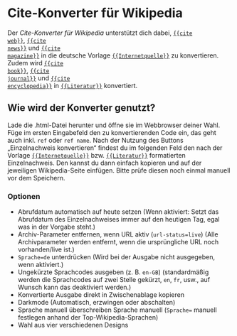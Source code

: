 # Cite-Konverter für Wikipedia
Der <i>Cite-Konverter für Wikipedia</i> unterstützt dich dabei, <a href="https://de.wikipedia.org/wiki/Vorlage:Cite_web" target="_blank"><code>{{cite web}}</code></a>, <a href="https://de.wikipedia.org/wiki/Vorlage:Cite_news" target="_blank"><code>{{cite news}}</code></a> und <a href="https://en.wikipedia.org/wiki/Template:Cite_magazine" target="_blank"><code>{{cite magazine}}</code></a> in die deutsche Vorlage <a href="https://de.wikipedia.org/wiki/Vorlage:Internetquelle" target="_blank"><code>{{Internetquelle}}</code></a> zu konvertieren. Zudem wird <a href="https://de.wikipedia.org/wiki/Vorlage:Cite_book" target="_blank"><code>{{cite book}}</code></a>, <a href="https://de.wikipedia.org/wiki/Vorlage:Cite_journal" target="_blank"><code>{{cite journal}}</code></a> und <a href="https://de.wikipedia.org/wiki/Vorlage:Cite_encyclopedia" target="_blank"><code>{{cite encyclopedia}}</code></a> in <a href="https://de.wikipedia.org/wiki/Vorlage:Literatur" target="_blank"><code>{{Literatur}}</code></a> konvertiert.

## Wie wird der Konverter genutzt?
Lade die .html-Datei herunter und öffne sie im Webbrowser deiner Wahl. Füge im ersten Eingabefeld den zu konvertierenden Code ein, das geht auch inkl. <code>ref</code> oder <code>ref name</code>. Nach der Nutzung des Buttons „Einzelnachweis konvertieren“ findest du im folgenden Feld den nach der Vorlage <a href="https://de.wikipedia.org/wiki/Vorlage:Internetquelle" target="_blank"><code>{{Internetquelle}}</code></a> bzw. <a href="https://de.wikipedia.org/wiki/Vorlage:Literatur" target="_blank"><code>{{Literatur}}</code></a> formatierten Einzelnachweis. Den kannst du dann einfach kopieren und auf der jeweiligen Wikipedia-Seite einfügen. Bitte prüfe diesen noch einmal manuell vor dem Speichern.

### Optionen
* Abrufdatum automatisch auf heute setzen (Wenn aktiviert: Setzt das Abrufdatum des Einzelnachweises immer auf den heutigen Tag, egal was in der Vorgabe steht.)
* Archiv-Parameter entfernen, wenn URL aktiv (<code>url-status=live</code>) (Alle Archivparameter werden entfernt, wenn die ursprüngliche URL noch vorhanden/live ist.)
* <code>Sprache=de</code> unterdrücken (Wird bei der Ausgabe nicht ausgegeben, wenn aktiviert.)
* Ungekürzte Sprachcodes ausgeben (z. B. <code>en-GB</code>) (standardmäßig werden die Sprachcodes auf zwei Stelle gekürzt, <code>en</code>, <code>fr</code>, usw., auf Wunsch kann das deaktiviert werden.)
* Konvertierte Ausgabe direkt in Zwischenablage kopieren
* Darkmode (Automatisch, erzwingen oder abschalten)
* Sprache manuell überschreiben Sprache manuell (<code>Sprache=</code> manuell festlegen anhand der Top-Wikipedia-Sprachen)
* Wahl aus vier verschiedenen Designs
